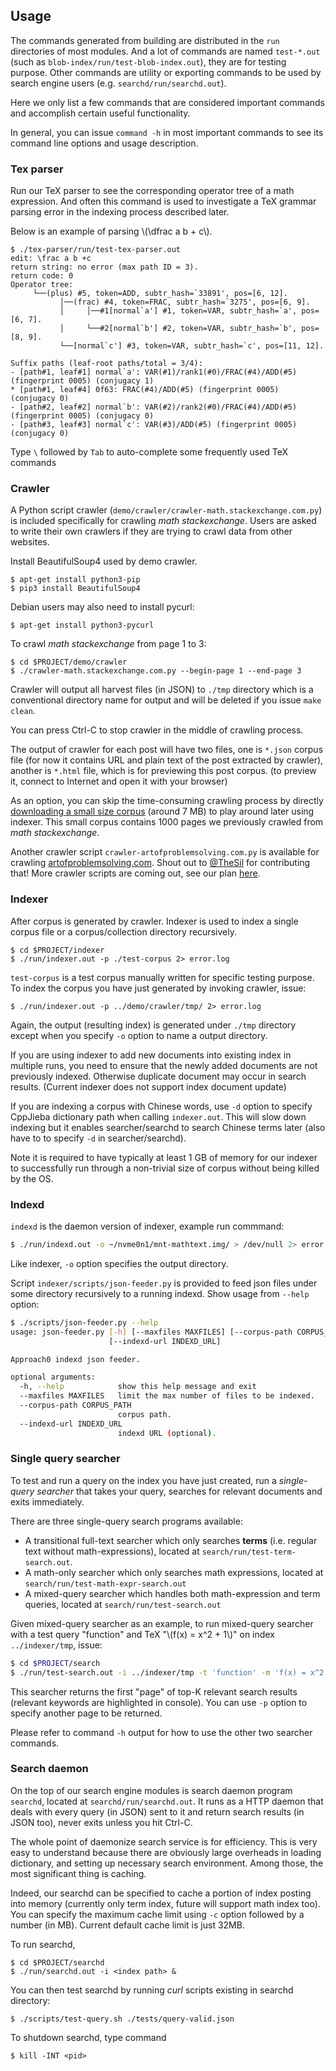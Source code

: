 ## Usage
The commands generated from building are distributed in the `run` directories of most modules.
And a lot of commands are named `test-*.out` (such as `blob-index/run/test-blob-index.out`), they are for testing purpose.
Other commands are utility or exporting commands to be used by search engine users (e.g. `searchd/run/searchd.out`).

Here we only list a few commands that are considered important
commands and accomplish certain useful functionality.

In general, you can issue `command -h` in most important commands to see its command line options and usage description.

### Tex parser
Run our TeX parser to see the corresponding operator tree of a math expression. And often this command is used to investigate a TeX grammar parsing error in the indexing process described later.

Below is an example of parsing \\(\dfrac a b + c\\).
```
$ ./tex-parser/run/test-tex-parser.out
edit: \frac a b +c
return string: no error (max path ID = 3).
return code: 0
Operator tree:
     └──(plus) #5, token=ADD, subtr_hash=`33891', pos=[6, 12].
           │──(frac) #4, token=FRAC, subtr_hash=`3275', pos=[6, 9].
           │     │──#1[normal`a'] #1, token=VAR, subtr_hash=`a', pos=[6, 7].
           │     └──#2[normal`b'] #2, token=VAR, subtr_hash=`b', pos=[8, 9].
           └──[normal`c'] #3, token=VAR, subtr_hash=`c', pos=[11, 12].

Suffix paths (leaf-root paths/total = 3/4):
- [path#1, leaf#1] normal`a': VAR(#1)/rank1(#0)/FRAC(#4)/ADD(#5) (fingerprint 0005) (conjugacy 1)
* [path#1, leaf#4] 0f63: FRAC(#4)/ADD(#5) (fingerprint 0005) (conjugacy 0)
- [path#2, leaf#2] normal`b': VAR(#2)/rank2(#0)/FRAC(#4)/ADD(#5) (fingerprint 0005) (conjugacy 0)
- [path#3, leaf#3] normal`c': VAR(#3)/ADD(#5) (fingerprint 0005) (conjugacy 0)
```
Type `\` followed by `Tab` to auto-complete some frequently used TeX commands

### Crawler
A Python script crawler (`demo/crawler/crawler-math.stackexchange.com.py`) is included specifically for crawling *math stackexchange*.
Users are asked to write their own crawlers if they are trying to crawl data from other websites.

Install BeautifulSoup4 used by demo crawler.
```
$ apt-get install python3-pip
$ pip3 install BeautifulSoup4
```

Debian users may also need to install pycurl:
```
$ apt-get install python3-pycurl
```

To crawl *math stackexchange* from page 1 to 3:
```
$ cd $PROJECT/demo/crawler
$ ./crawler-math.stackexchange.com.py --begin-page 1 --end-page 3
```
Crawler will output all harvest files (in JSON) to `./tmp` directory which is a conventional directory name for output and will be deleted if you issue `make clean`.

You can press Ctrl-C to stop crawler in the middle of crawling process.

The output of crawler for each post will have two files, one is `*.json` corpus file (for now it contains URL and plain text of the post extracted by crawler), another is `*.html` file, which is for previewing this post corpus. (to preview it, connect to Internet and open it with your browser)

As an option, you can skip the time-consuming crawling
process by directly
[downloading a small size corpus](/download/math-corpus-small.tar.bz2) (around 7 MB) to play around later using indexer.
This small corpus contains 1000 pages we previously
crawled from *math stackexchange*.

Another crawler script `crawler-artofproblemsolving.com.py` is available for crawling [artofproblemsolving.com](https://artofproblemsolving.com). Shout out to [@TheSil](https://github.com/TheSil) for contributing that! More crawler scripts are coming out, see our plan [here](TODO.html#consider-additional-indexing-sources).

### Indexer
After corpus is generated by crawler.
Indexer is used to index a single corpus file or a corpus/collection directory recursively.

```
$ cd $PROJECT/indexer
$ ./run/indexer.out -p ./test-corpus 2> error.log
```

`test-corpus` is a test corpus manually written for specific
testing purpose.
To index the corpus you have just generated by invoking
crawler, issue:

```
$ ./run/indexer.out -p ../demo/crawler/tmp/ 2> error.log
```

Again, the output (resulting index) is generated under
`./tmp` directory except when you specify `-o` option to name
a output directory.

If you are using indexer to add new documents into existing
index in multiple runs, you need to ensure that the newly added
documents are not previously indexed. Otherwise duplicate document
may occur in search results. (Current indexer does not support index
document update)

If you are indexing a corpus with Chinese words, use `-d`
option to specify CppJieba dictionary path when calling
`indexer.out`. This will slow down indexing but it enables
searcher/searchd to search Chinese terms later (also have to
to specify `-d` in searcher/searchd).

Note it is required to have typically at least 1 GB of memory
for our indexer to successfully run through a non-trivial size
of corpus without being killed by the OS.

### Indexd
`indexd` is the daemon version of indexer, example run commmand:
```sh
$ ./run/indexd.out -o ~/nvme0n1/mnt-mathtext.img/ > /dev/null 2> error.log
```
Like indexer, `-o` option specifies the output directory.

Script `indexer/scripts/json-feeder.py` is provided to feed json files under
some directory recursively to a running indexd. Show usage from `--help` option:
```sh
$ ./scripts/json-feeder.py --help 
usage: json-feeder.py [-h] [--maxfiles MAXFILES] [--corpus-path CORPUS_PATH]
                      [--indexd-url INDEXD_URL]

Approach0 indexd json feeder.

optional arguments:
  -h, --help            show this help message and exit
  --maxfiles MAXFILES   limit the max number of files to be indexed.
  --corpus-path CORPUS_PATH
                        corpus path.
  --indexd-url INDEXD_URL
                        indexd URL (optional).
```

### Single query searcher
To test and run a query on the index you have just created,
run a *single-query searcher* that takes your query, searches for
relevant documents and exits immediately.

There are three single-query search programs available:

* A transitional full-text searcher which only searches
**terms** (i.e. regular text without math-expressions), 
located at `search/run/test-term-search.out`.
* A math-only searcher which only searches math expressions,
located at `search/run/test-math-expr-search.out`
* A mixed-query searcher which handles both math-expression
and term queries, located at `search/run/test-search.out`

Given mixed-query searcher as an example, to run mixed-query searcher
with a test query "function" and TeX "\\(f(x) = x^2 + 1\\)" on index
`../indexer/tmp`, issue:

```sh
$ cd $PROJECT/search
$ ./run/test-search.out -i ../indexer/tmp -t 'function' -m 'f(x) = x^2 + 1'
```

This searcher returns the first "page" of top-K relevant search
results (relevant keywords are highlighted in console). You
can use `-p` option to specify another page to be returned.

Please refer to command `-h` output for how to use the other
two searcher commands.

### Search daemon
On the top of our search engine modules is search daemon
program `searchd`, located at `searchd/run/searchd.out`.
It runs as a HTTP daemon that deals with every query (in JSON)
sent to it and return search results (in JSON too), never
exits unless you hit Ctrl-C.

The whole point of daemonize search service is for efficiency.
This is very easy to understand because there are obviously
large overheads in loading dictionary, and setting up
necessary search environment. Among those, the most significant
thing is caching.

Indeed, our searchd can be specified to cache a portion of
index posting into memory (currently only term index, future
will support math index too).
You can specify the maximum cache limit using `-c` option
followed by a number (in MB).
Current default cache limit is just 32MB.

To run searchd,
```
$ cd $PROJECT/searchd
$ ./run/searchd.out -i <index path> &
```

You can then test searchd by running *curl* scripts existing
in searchd directory:

```
$ ./scripts/test-query.sh ./tests/query-valid.json
```

To shutdown searchd, type command
```
$ kill -INT <pid>
```
